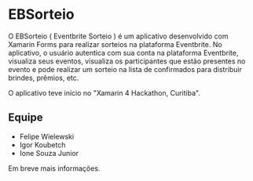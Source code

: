 # EBSorteio

O EBSorteio ( Eventbrite Sorteio ) é um aplicativo desenvolvido com Xamarin Forms para realizar sorteios na plataforma Eventbrite.
No aplicativo, o usuário autentica com sua conta na plataforma Eventbrite, visualiza seus eventos, visualiza os participantes que estão presentes no evento e pode realizar um sorteio na lista de confirmados para distribuir brindes, prêmios, etc.

O aplicativo teve início no "Xamarin 4 Hackathon, Curitiba".

## Equipe
* Felipe Wielewski
* Igor Koubetch
* Ione Souza Junior

Em breve mais informações.
